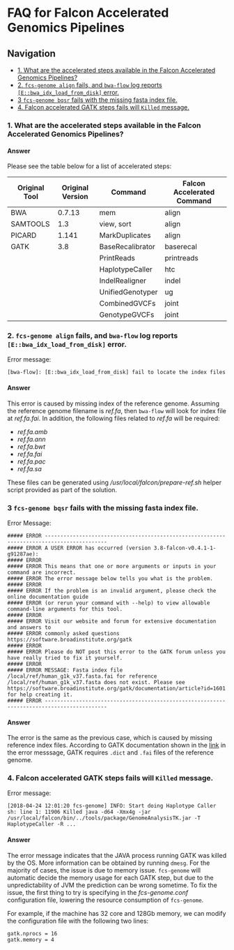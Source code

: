 # FAQ for Falcon Accelerated Genomics Pipelines
## Navigation
<!-- TOC depthFrom:3 depthTo:3 withLinks:1 updateOnSave:1 orderedList:0 -->

- [1. What are the accelerated steps available in the Falcon Accelerated Genomics Pipelines?](#1-what-are-the-accelerated-steps-available-in-the-falcon-accelerated-genomics-pipelines)
- [2. `fcs-genome align` fails, and `bwa-flow` log reports `[E::bwa_idx_load_from_disk]` error.](#2-fcs-genome-align-fails-and-bwa-flow-log-reports-ebwaidxloadfromdisk-error)
- [3 `fcs-genome bqsr` fails with the missing fasta index file.](#3-fcs-genome-bqsr-fails-with-the-missing-fasta-index-file)
- [4. Falcon accelerated GATK steps fails will `Killed` message.](#4-falcon-accelerated-gatk-steps-fails-will-killed-message)

<!-- /TOC -->
### 1. What are the accelerated steps available in the Falcon Accelerated Genomics Pipelines?
#### Answer
Please see the table below for a list of accelerated steps:

| Original Tool | Original Version | Command    | Falcon Accelerated Command |
| ------------- | ---------------- | ---------- | -------------------------- |  
| BWA           | 0.7.13           | mem        | align                      |
| SAMTOOLS      | 1.3              | view, sort | align                      |
| PICARD        | 1.141            | MarkDuplicates  | align                 |
| GATK | 3.8 | BaseRecalibrator | baserecal |
|      |     | PrintReads       | printreads |
|      |     | HaplotypeCaller  | htc |
|      |     | IndelRealigner   | indel |
|      |     | UnifiedGenotyper | ug |
|      |     | CombinedGVCFs    | joint |
|      |     | GenotypeGVCFs    | joint |

### 2. `fcs-genome align` fails, and `bwa-flow` log reports `[E::bwa_idx_load_from_disk]` error.
Error message:
```
[bwa-flow]: [E::bwa_idx_load_from_disk] fail to locate the index files
```
#### Answer
This error is caused by missing index of the reference genome. Assuming the reference genome filename is *ref.fa*, then `bwa-flow` will look for index file at *ref.fa.fai*. In addition, the following files related to *ref.fa* will be required:
- *ref.fa.amb*
- *ref.fa.ann*
- *ref.fa.bwt*
- *ref.fa.fai*
- *ref.fa.pac*
- *ref.fa.sa*

These files can be generated using */usr/local/falcon/prepare-ref.sh* helper script provided as part of the solution.

### 3 `fcs-genome bqsr` fails with the missing fasta index file.
Error Message:
```
##### ERROR ------------------------------------------------------------------------------------------
##### ERROR A USER ERROR has occurred (version 3.8-falcon-v0.4.1-1-g91287ae):
##### ERROR
##### ERROR This means that one or more arguments or inputs in your command are incorrect.
##### ERROR The error message below tells you what is the problem.
##### ERROR
##### ERROR If the problem is an invalid argument, please check the online documentation guide
##### ERROR (or rerun your command with --help) to view allowable command-line arguments for this tool.
##### ERROR
##### ERROR Visit our website and forum for extensive documentation and answers to
##### ERROR commonly asked questions https://software.broadinstitute.org/gatk
##### ERROR
##### ERROR Please do NOT post this error to the GATK forum unless you have really tried to fix it yourself.
##### ERROR
##### ERROR MESSAGE: Fasta index file /local/ref/human_g1k_v37.fasta.fai for reference /local/ref/human_g1k_v37.fasta does not exist. Please see https://software.broadinstitute.org/gatk/documentation/article?id=1601 for help creating it.
##### ERROR ------------------------------------------------------------------------------------------
```

#### Answer
The error is the same as the previous case, which is caused by missing reference index files. According to GATK documentation shown in the [link](https://software.broadinstitute.org/gatk/documentation/article?id=1601) in the error messsage, GATK requires `.dict` and `.fai` files of the reference genome.

### 4. Falcon accelerated GATK steps fails will `Killed` message.
Error message:
```
[2018-04-24 12:01:20 fcs-genome] INFO: Start doing Haplotype Caller
sh: line 1: 11906 Killed java -d64 -Xmx4g -jar /usr/local/falcon/bin/../tools/package/GenomeAnalysisTK.jar -T HaplotypeCaller -R ...
```
#### Answer
The error message indicates that the JAVA process running GATK was killed by the OS. More information can be obtained by running `dmesg`.
For the majority of cases, the issue is due to memory issue. `fcs-genome` will automatic decide the memory usage for each GATK step, but due to the unpredictability of JVM the prediction can be wrong sometime. To fix the issue, the first thing to try is specifying in the *fcs-genome.conf* configuration file, lowering the resource consumption of `fcs-genome`.

For example, if the machine has 32 core and 128Gb memory, we can modify the configuration file with the following two lines:
```
gatk.nprocs = 16
gatk.memory = 4
```
